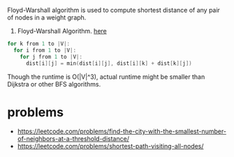 Floyd-Warshall algorithm is used to compute shortest distance of any pair of nodes in a weight graph.

1. Floyd-Warshall Algorithm. [here](https://www.geeksforgeeks.org/floyd-warshall-algorithm-dp-16/)

```c++
for k from 1 to |V|:
  for i from 1 to |V|:
    for j from 1 to |V|:
      dist[i][j] = min(dist[i][j], dist[i][k] + dist[k][j])
```

Though the runtime is O(|V|^3), actual runtime might be smaller than Dijkstra or other BFS algorithms.

# problems
* https://leetcode.com/problems/find-the-city-with-the-smallest-number-of-neighbors-at-a-threshold-distance/
* https://leetcode.com/problems/shortest-path-visiting-all-nodes/

